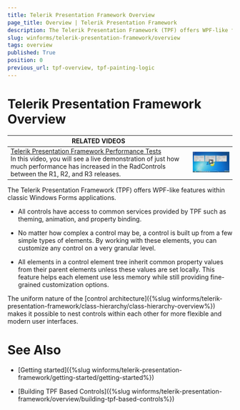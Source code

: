 ```yaml
---
title: Telerik Presentation Framework Overview
page_title: Overview | Telerik Presentation Framework
description: The Telerik Presentation Framework (TPF) offers WPF-like features within classic Windows Forms applications. 
slug: winforms/telerik-presentation-framework/overview
tags: overview
published: True
position: 0
previous_url: tpf-overview, tpf-painting-logic
---
```


# Telerik Presentation Framework Overview

| RELATED VIDEOS |  |
| ------ | ------ |
|[Telerik Presentation Framework Performance Tests](http://www.telerik.com/videos/winforms/telerik-presentation-framework-performance-tests)<br>In this video, you will see a live demonstration of just how much performance has increased in the RadControls between the R1, R2, and R3 releases.|![tpf-overview 001](images/tpf-overview001.png)|

 

The Telerik Presentation Framework (TPF) offers WPF-like features within classic Windows Forms applications. 

* All controls have access to common services provided by TPF such as theming, animation, and property binding. 

* No matter how complex a control may be, a control is built up from a few simple types of elements. By working with these elements, you can customize any control on a very granular level. 


* All elements in a control element tree inherit common property values from their parent elements unless these values are set locally. This feature helps each element use less memory while still providing fine-grained customization options. 

The uniform nature of the [control architecture]({%slug winforms/telerik-presentation-framework/class-hierarchy/class-hierarchy-overview%}) makes it possible to nest controls within each other for more flexible and modern user interfaces. 

# See Also

* [Getting started]({%slug winforms/telerik-presentation-framework/getting-started/getting-started%})

* [Building TPF Based Controls]({%slug winforms/telerik-presentation-framework/overview/building-tpf-based-controls%})